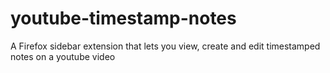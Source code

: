 # youtube-timestamp-notes
A Firefox sidebar extension that lets you view, create and edit timestamped notes on a youtube video
